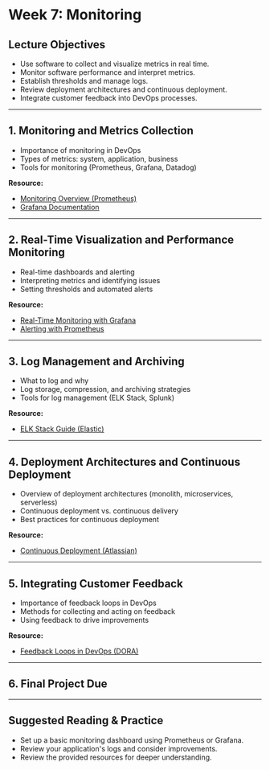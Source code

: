# Week 7: Monitoring

## Lecture Objectives
- Use software to collect and visualize metrics in real time.
- Monitor software performance and interpret metrics.
- Establish thresholds and manage logs.
- Review deployment architectures and continuous deployment.
- Integrate customer feedback into DevOps processes.

---

## 1. Monitoring and Metrics Collection
- Importance of monitoring in DevOps
- Types of metrics: system, application, business
- Tools for monitoring (Prometheus, Grafana, Datadog)

**Resource:**  
- [Monitoring Overview (Prometheus)](https://prometheus.io/docs/introduction/overview/)
- [Grafana Documentation](https://grafana.com/docs/grafana/latest/)

---

## 2. Real-Time Visualization and Performance Monitoring
- Real-time dashboards and alerting
- Interpreting metrics and identifying issues
- Setting thresholds and automated alerts

**Resource:**  
- [Real-Time Monitoring with Grafana](https://grafana.com/tutorials/)
- [Alerting with Prometheus](https://prometheus.io/docs/alerting/latest/alertmanager/)

---

## 3. Log Management and Archiving
- What to log and why
- Log storage, compression, and archiving strategies
- Tools for log management (ELK Stack, Splunk)

**Resource:**  
- [ELK Stack Guide (Elastic)](https://www.elastic.co/what-is/elk-stack)

---

## 4. Deployment Architectures and Continuous Deployment
- Overview of deployment architectures (monolith, microservices, serverless)
- Continuous deployment vs. continuous delivery
- Best practices for continuous deployment

**Resource:**  
- [Continuous Deployment (Atlassian)](https://www.atlassian.com/continuous-delivery/continuous-deployment)

---

## 5. Integrating Customer Feedback
- Importance of feedback loops in DevOps
- Methods for collecting and acting on feedback
- Using feedback to drive improvements

**Resource:**  
- [Feedback Loops in DevOps (DORA)](https://dora.dev/)

---

## 6. Final Project Due

---

## Suggested Reading & Practice
- Set up a basic monitoring dashboard using Prometheus or Grafana.
- Review your application's logs and consider improvements.
- Review the provided resources for deeper understanding.
